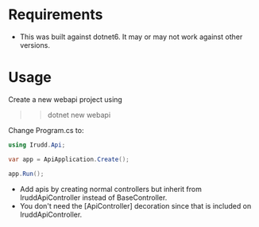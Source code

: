 # Requirements

- This was built against dotnet6. It may or may not work against other versions.

# Usage
Create a new webapi project using

>> dotnet new webapi

Change Program.cs to:

```csharp
using Irudd.Api;

var app = ApiApplication.Create();

app.Run();
```

- Add apis by creating normal controllers but inherit from IruddApiController instead of BaseController.
- You don't need the [ApiController] decoration since that is included on IruddApiController.